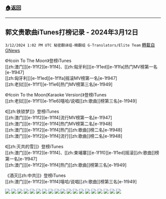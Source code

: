 ###  [:house:返回](README.md)
---


## 郭文贵歌曲iTunes打榜记录 - 2024年3月12日
`3/12/2024 1:02 PM UTC 秘密翻译组-精翻组 G-Translators/Elite Team` [轉載自GNews](https://gnews.org/articles/2387874)

《Hcoin To The Moon》登榜iTunes  
[[zh:澳门]][e-1f1f2][e-1f1f4]、[[zh:匈牙利]][e-1f1ed][e-1f1fa]热门MV榜第一名[e-1f947]  
[[zh:匈牙利]][e-1f1ed][e-1f1fa]摇滚MV榜第一名[e-1f947]  
[[zh:老挝]][e-1f1f1][e-1f1e6]热门MV榜第三名[e-1f949]  

《Hcoin To the Moon(Karaoke Version)》登榜iTunes  
[[zh:老挝]][e-1f1f1][e-1f1e6]嘻哈/说唱[[zh:歌曲]]榜第三名[e-1f949]

《[[zh:铁锁梦]]》登榜iTunes  
[[zh:澳门]][e-1f1f2][e-1f1f4]流行MV榜第一名[e-1f947]  
[[zh:澳门]][e-1f1f2][e-1f1f4]热门MV榜第二名[e-1f948]  
[[zh:澳门]][e-1f1f2][e-1f1f4]热门[[zh:歌曲]]榜二名[e-1f948]  
[[zh:澳门]][e-1f1f2][e-1f1f4]流行[[zh:歌曲]]榜二名[e-1f948]  

《[[zh:灭共的雪]]》登榜iTunes  
[[zh:澳门]][e-1f1f2][e-1f1f4]、[[zh:柬埔寨]][e-1f1f0][e-1f1ed]摇滚[[zh:歌曲]]榜第一名[e-1f947]  
[[zh:澳门]][e-1f1f2][e-1f1f4]热门[[zh:歌曲]]榜第三名[e-1f949]

《酒灭[[zh:中共]]》登榜iTunes  
[[zh:澳门]][e-1f1f2][e-1f1f4]嘻哈/说唱[[zh:歌曲]]榜第三名[e-1f949]  

![](https://i.imgur.com/tnfbpLQ.jpeg)
![](https://i.imgur.com/aRu7CiJ.jpeg)
![](https://i.imgur.com/J6c9euj.jpeg)
![](https://i.imgur.com/aXgRfBa.jpeg)
![](https://i.imgur.com/KYN55e4.jpeg)
![](https://i.imgur.com/k2RYSBD.jpeg)
![](https://i.imgur.com/RXXvoAm.jpeg)
![](https://i.imgur.com/y7xXS7J.jpeg)
![](https://i.imgur.com/9r6bLxd.jpeg)
![](https://i.imgur.com/zx34jdd.jpeg)
![](https://i.imgur.com/xWTmOCY.jpeg)
![](https://i.imgur.com/L1z92EY.jpeg)
![](https://i.imgur.com/XRQFNVA.jpeg)
![](https://i.imgur.com/V88MivQ.jpeg)
![](https://i.imgur.com/Z7eq8m8.jpeg)
![](https://i.imgur.com/DfJDwXO.jpeg)
![](https://i.imgur.com/mlTA5rI.jpeg)
![](https://i.imgur.com/KAKylDt.jpeg)
![](https://i.imgur.com/jVtGEgz.jpeg)

